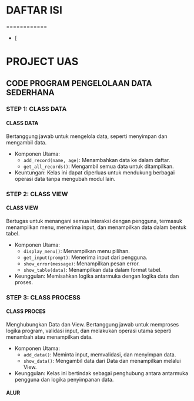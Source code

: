 # DAFTAR ISI
============
- [



# PROJECT UAS
## CODE PROGRAM PENGELOLAAN DATA SEDERHANA
### STEP 1: CLASS DATA
#### CLASS DATA
Bertanggung jawab untuk mengelola data, seperti menyimpan dan mengambil data.
* Komponen Utama:
  * ```add_record(name, age)```: Menambahkan data ke dalam daftar.
  * ```get_all_records()```: Mengambil semua data untuk ditampilkan.
* Keuntungan: Kelas ini dapat diperluas untuk mendukung berbagai operasi data tanpa mengubah modul lain.



### STEP 2: CLASS VIEW
#### CLASS VIEW
Bertugas untuk menangani semua interaksi dengan pengguna, termasuk menampilkan menu, menerima input, dan menampilkan data dalam bentuk tabel.

* Komponen Utama:
  * ```display_menu()```: Menampilkan menu pilihan.
  * ```get_input(prompt)```: Menerima input dari pengguna.
  * ```show_error(message)```: Menampilkan pesan error.
  * ```show_table(data)```: Menampilkan data dalam format tabel.
* Keunggulan: Memisahkan logika antarmuka dengan logika data dan proses.



### STEP 3: CLASS PROCESS
#### CLASS PROCES
Menghubungkan Data dan View. Bertanggung jawab untuk memproses logika program, validasi input, dan melakukan operasi utama seperti menambah atau menampilkan data.

* Komponen Utama:
  * ```add_data()```: Meminta input, memvalidasi, dan menyimpan data.
  * ```show_data()```: Mengambil data dari Data dan menampilkan melalui View.
* Keunggulan: Kelas ini bertindak sebagai penghubung antara antarmuka pengguna dan logika penyimpanan data.



#### ALUR
